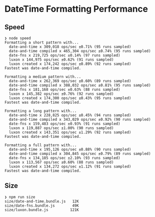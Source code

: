 # DateTime Formatting Performance 

## Speed

    ❯ node speed
    Formatting a short pattern with...
      date-and-time x 309,018 ops/sec ±0.71% (95 runs sampled)
      date-and-time compiled x 465,304 ops/sec ±0.74% (95 runs sampled)
      date-fns x 219,725 ops/sec ±0.14% (97 runs sampled)
      luxon x 144,975 ops/sec ±0.62% (91 runs sampled)
      luxon created x 174,242 ops/sec ±0.89% (92 runs sampled)
    Fastest was date-and-time compiled.

    Formatting a medium pattern with...
      date-and-time x 262,369 ops/sec ±0.60% (89 runs sampled)
      date-and-time compiled x 388,032 ops/sec ±0.81% (95 runs sampled)
      date-fns x 181,168 ops/sec ±0.63% (88 runs sampled)
      luxon x 145,382 ops/sec ±0.76% (92 runs sampled)
      luxon created x 174,300 ops/sec ±0.43% (95 runs sampled)
    Fastest was date-and-time compiled.

    Formatting a long pattern with...
      date-and-time x 228,825 ops/sec ±0.45% (94 runs sampled)
      date-and-time compiled x 343,029 ops/sec ±0.92% (90 runs sampled)
      date-fns x 159,483 ops/sec ±0.93% (91 runs sampled)
      luxon x 119,887 ops/sec ±1.00% (90 runs sampled)
      luxon created x 143,351 ops/sec ±1.29% (92 runs sampled)
    Fastest was date-and-time compiled.

    Formatting a full pattern with...
      date-and-time x 195,126 ops/sec ±0.88% (90 runs sampled)
      date-and-time compiled x 304,845 ops/sec ±0.79% (89 runs sampled)
      date-fns x 134,185 ops/sec ±2.10% (93 runs sampled)
      luxon x 113,567 ops/sec ±0.60% (88 runs sampled)
      luxon created x 134,272 ops/sec ±1.12% (91 runs sampled)
    Fastest was date-and-time compiled.

## Size

    ❯ npm run size
    size/date-and-time.bundle.js   12K
    size/date-fns.bundle.js        49K
    size/luxon.bundle.js          121K
